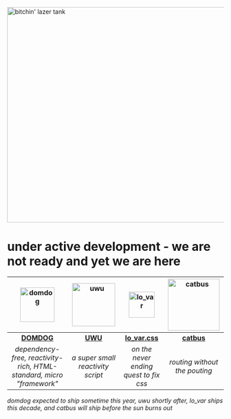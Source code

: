 <img width="1500" height="500" alt="bitchin' lazer tank" src="https://github.com/user-attachments/assets/6fdc1ac8-e61d-4dbf-8d6b-8890e966d19c" />

# under active development - we are not ready and yet we are here

<div align="center">

| <img width="80" height="80" alt="domdog" src="https://github.com/user-attachments/assets/1973feef-f255-4e8a-9a79-7960a57ebac8" /> | <img width="100" height="100" alt="uwu" src="https://github.com/user-attachments/assets/ccfb85f5-b0c4-4d7f-a5ab-924a30c2e30e" /> | <img width="60" height="60" alt="lo_var" src="https://github.com/user-attachments/assets/b5578ee6-5120-4f6f-9cd4-d06e98ab1d26" /> | <img width="120" height="120" alt="catbus" src="https://github.com/user-attachments/assets/4a5fe1a9-3f69-459f-81a5-c805fe2ce62d" /> |
| :---: | :---: | :---: | :---: |
| [**DOMDOG**](https://github.com/tnytch/domdog) | [**UWU**](https://github.com/tnytch/uwu) | [**lo_var.css**]() | [**catbus**]() |
| *dependency-free, reactivity-rich, HTML-standard, micro "framework"* | *a super small reactivity script* | *on the never ending quest to fix css* | *routing without the pouting* |

</div>

*domdog expected to ship sometime this year, uwu shortly after, lo_var ships this decade, and catbus will ship before the sun burns out*

